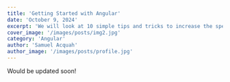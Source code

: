 ```yaml
---
title: 'Getting Started with Angular'
date: 'October 9, 2024'
excerpt: 'We will look at 10 simple tips and tricks to increase the speed of your code when writing JS'
cover_image: '/images/posts/img2.jpg'
category: 'Angular'
author: 'Samuel Acquah'
author_image: '/images/posts/profile.jpg'
---
```


<!-- Markdown generator - https://jaspervdj.be/lorem-markdownum/ -->
  Would be updated soon!